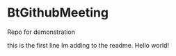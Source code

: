 # BtGithubMeeting
Repo for demonstration


this is the first line Im adding to the readme. Hello world!

